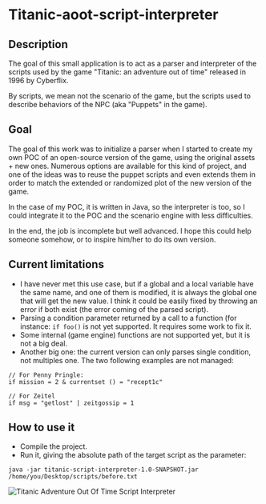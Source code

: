 # Titanic-aoot-script-interpreter

## Description

The goal of this small application is to act as a parser and interpreter of the scripts used by the game "Titanic: an adventure out of time" released in 1996 by Cyberflix.

By scripts, we mean not the scenario of the game, but the scripts used to describe behaviors of the NPC (aka "Puppets" in the game).

## Goal

The goal of this work was to initialize a parser when I started to create my own POC of an open-source version of the game, using the original assets + new ones. Numerous options are available for this kind of project, and one of the ideas was to reuse the puppet scripts and even extends them in order to match the extended or randomized plot of the new version of the game.

In the case of my POC, it is written in Java, so the interpreter is too, so I could integrate it to the POC and the scenario engine with less difficulties.

In the end, the job is incomplete but well advanced. I hope this could help someone somehow, or to inspire him/her to do its own version.

## Current limitations

* I have never met this use case, but if a global and a local variable have the same name, and one of them is modified, it is always the global one that will get the new value. I think it could be easily fixed by throwing an error if both exist (the error coming of the parsed script).
* Parsing a condition parameter returned by a call to a function (for instance: ```if foo()``` is not yet supported. It requires some work to fix it.
* Some internal (game engine) functions are not supported yet, but it is not a big deal. 
* Another big one: the current version can only parses single condition, not multiples one. The two following examples are not managed:
```
// For Penny Pringle:
if mission = 2 & currentset () = "recept1c"

// For Zeitel
if msg = "getlost" | zeitgossip = 1
```

## How to use it

* Compile the project.
* Run it, giving the absolute path of the target script as the parameter:

```java -jar titanic-script-interpreter-1.0-SNAPSHOT.jar /home/you/Desktop/scripts/before.txt```


![Titanic Adventure Out Of Time Script Interpreter](titanic.png "Titanic Adventure Out Of Time Script Interpreter")
